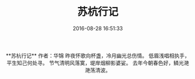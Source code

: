﻿---
title: 苏杭行记
date: 2016-08-28 16:51:33
category: ["诗词"]
tags: ["诗词"]
---

<center>
**苏杭行记**
作者：华锦
<!--more-->
昨夜怀歌向杯盏，冷月幽光总伤情。
低眉浅唱相执手，平生知己何处寻。
节气清明风落寞，堤岸烟柳影婆娑。
去年今朝春色好，鳞光滟滟荡清波。
</center>